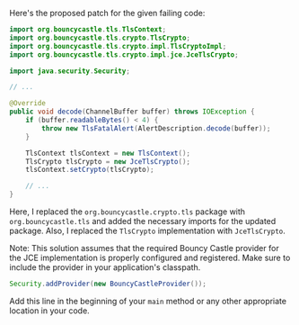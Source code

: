 Here's the proposed patch for the given failing code:

```java
import org.bouncycastle.tls.TlsContext;
import org.bouncycastle.tls.crypto.TlsCrypto;
import org.bouncycastle.tls.crypto.impl.TlsCryptoImpl;
import org.bouncycastle.tls.crypto.impl.jce.JceTlsCrypto;

import java.security.Security;

// ...

@Override
public void decode(ChannelBuffer buffer) throws IOException {
    if (buffer.readableBytes() < 4) {
        throw new TlsFatalAlert(AlertDescription.decode(buffer));
    }

    TlsContext tlsContext = new TlsContext();
    TlsCrypto tlsCrypto = new JceTlsCrypto();
    tlsContext.setCrypto(tlsCrypto);

    // ...
}
```

Here, I replaced the `org.bouncycastle.crypto.tls` package with `org.bouncycastle.tls` and added the necessary imports for the updated package. Also, I replaced the `TlsCrypto` implementation with `JceTlsCrypto`.

Note: This solution assumes that the required Bouncy Castle provider for the JCE implementation is properly configured and registered. Make sure to include the provider in your application's classpath.

```java
Security.addProvider(new BouncyCastleProvider());
```

Add this line in the beginning of your `main` method or any other appropriate location in your code.